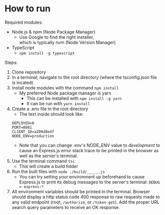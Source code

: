 # How to run

Required modules:
- Node.js & npm (Node Package Manager)
    - Use Google to find the right installer,<br>which is typically nvm (Node Version Manager)
- TypeScript
    - `npm install -g typescript`

Steps:

1. Clone repository
2. In a terminal, navigate to the root directory (where the tsconfig.json file is located)
3. Install node modules with the command `npm install`
    - My preferred Node package manager is yarn
        - This can be installed with `npm install -g yarn`
        - It can be run with `yarn install`
3. Create a .env file in the root directory
    - The text inside should look like:
    ```
    DEPLOYED=0
    PORT=8081
    CLIENT_ID=a209d8e4f
    NODE_ENV=production
    ```
    - Note that you can change .env's NODE_ENV value to *development* to cause an Express.js error stack trace to be printed in the browser as well as the server's terminal.
4. Use the terminal command `tsc`
    - This will create a build folder
5. Run the built files with `node ./build/_____.js`
    - You can try setting your environment up beforehand to cause Express.js to print its debug messages to the server's terminal: `DEBUG = express:*`
6. All environment variables should be printed in the terminal.  Browser should display a http status code 400 response to raw requests made to any valid endpoint (root, `/authorize`, or `/token-get`).  Add the proper URL search query parameters to receive an OK response.